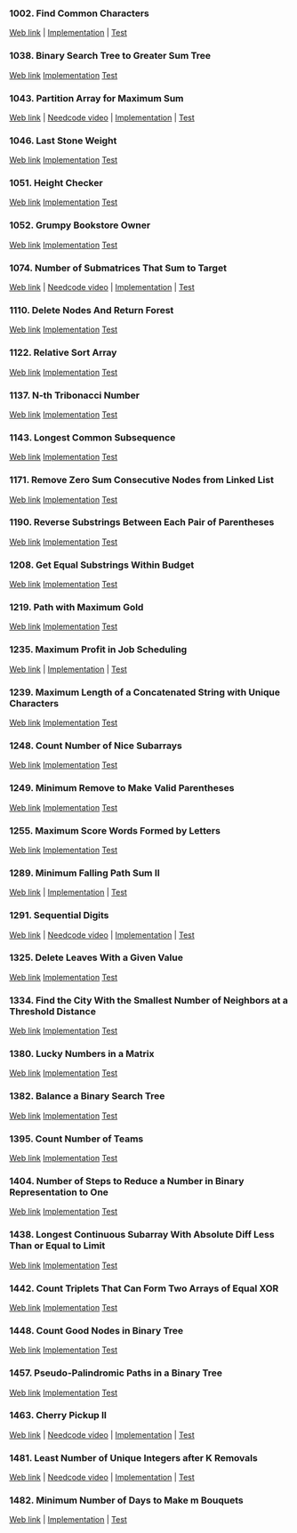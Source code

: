 ### 1002. Find Common Characters

<a href="https://leetcode.com/problems/find-common-characters">Web link</a> |
[Implementation](src/main/java/leetcode/Solution01002.java) |
[Test](src/test/java/leetcode/Solution01002Test.java)

### 1038. Binary Search Tree to Greater Sum Tree

<a href="https://leetcode.com/problems/binary-search-tree-to-greater-sum-tree">Web link</a>
[Implementation](src/main/java/leetcode/Solution01038.java)
[Test](src/test/java/leetcode/Solution01038Test.java)

### 1043. Partition Array for Maximum Sum

<a href="https://leetcode.com/problems/partition-array-for-maximum-sum">Web link</a> |
<a href="https://www.youtube.com/watch?v=kWhy4ZUBdOY">Needcode video</a> |
[Implementation](src/main/java/leetcode/Solution01043.java) |
[Test](src/test/java/leetcode/Solution01043Test.java)

### 1046. Last Stone Weight

<a href="https://leetcode.com/problems/last-stone-weight">Web link</a>
[Implementation](src/main/java/leetcode/Solution01046.java)
[Test](src/test/java/leetcode/Solution01046Test.java)

### 1051. Height Checker

<a href="https://leetcode.com/problems/height-checker">Web link</a>
[Implementation](src/main/java/leetcode/Solution01051.java)
[Test](src/test/java/leetcode/Solution01051Test.java)

### 1052. Grumpy Bookstore Owner

<a href="https://leetcode.com/problems/grumpy-bookstore-owner">Web link</a>
[Implementation](src/main/java/leetcode/Solution01052.java)
[Test](src/test/java/leetcode/Solution01052Test.java)

### 1074. Number of Submatrices That Sum to Target

<a href="https://leetcode.com/problems/number-of-submatrices-that-sum-to-target">Web link</a> |
<a href="https://www.youtube.com/watch?v=43DRBP2DUHg">Needcode video</a> |
[Implementation](src/main/java/leetcode/Solution01074.java) |
[Test](src/test/java/leetcode/Solution01074Test.java)

### 1110. Delete Nodes And Return Forest

<a href="https://leetcode.com/problems/delete-nodes-and-return-forest">Web link</a>
[Implementation](src/main/java/leetcode/Solution01110.java)
[Test](src/test/java/leetcode/Solution01110Test.java)

### 1122. Relative Sort Array

<a href="https://leetcode.com/problems/relative-sort-array">Web link</a>
[Implementation](src/main/java/leetcode/Solution01122.java)
[Test](src/test/java/leetcode/Solution01122Test.java)

### 1137. N-th Tribonacci Number

<a href="https://leetcode.com/problems/n-th-tribonacci-number">Web link</a>
[Implementation](src/main/java/leetcode/Solution01137.java)
[Test](src/test/java/leetcode/Solution01137Test.java)

### 1143. Longest Common Subsequence

<a href="https://leetcode.com/problems/longest-common-subsequence">Web link</a>
[Implementation](src/main/java/leetcode/Solution01143.java)
[Test](src/test/java/leetcode/Solution01143Test.java)

### 1171. Remove Zero Sum Consecutive Nodes from Linked List

<a href="https://leetcode.com/problems/remove-zero-sum-consecutive-nodes-from-linked-list">Web link</a>
[Implementation](src/main/java/leetcode/Solution01171.java)
[Test](src/test/java/leetcode/Solution01171Test.java)

### 1190. Reverse Substrings Between Each Pair of Parentheses

<a href="https://leetcode.com/problems/reverse-substrings-between-each-pair-of-parentheses">Web link</a>
[Implementation](src/main/java/leetcode/Solution01190.java)
[Test](src/test/java/leetcode/Solution01190Test.java)

### 1208. Get Equal Substrings Within Budget

<a href="https://leetcode.com/problems/get-equal-substrings-within-budget">Web link</a>
[Implementation](src/main/java/leetcode/Solution01208.java)
[Test](src/test/java/leetcode/Solution01208Test.java)

### 1219. Path with Maximum Gold

<a href="https://leetcode.com/problems/path-with-maximum-gold">Web link</a>
[Implementation](src/main/java/leetcode/Solution01219.java)
[Test](src/test/java/leetcode/Solution01219Test.java)

### 1235. Maximum Profit in Job Scheduling

<a href="https://leetcode.com/problems/maximum-profit-in-job-scheduling">Web link</a> |
[Implementation](src/main/java/leetcode/Solution01235.java) |
[Test](src/test/java/leetcode/Solution01235Test.java)

### 1239. Maximum Length of a Concatenated String with Unique Characters

<a href="https://leetcode.com/problems/maximum-length-of-a-concatenated-string-with-unique-characters">Web link</a>
[Implementation](src/main/java/leetcode/Solution01239.java)
[Test](src/test/java/leetcode/Solution01239Test.java)

### 1248. Count Number of Nice Subarrays

<a href="https://leetcode.com/problems/count-number-of-nice-subarrays">Web link</a>
[Implementation](src/main/java/leetcode/Solution01248.java)
[Test](src/test/java/leetcode/Solution01248Test.java)

### 1249. Minimum Remove to Make Valid Parentheses

<a href="https://leetcode.com/problems/minimum-remove-to-make-valid-parentheses">Web link</a>
[Implementation](src/main/java/leetcode/Solution01249.java)
[Test](src/test/java/leetcode/Solution01249Test.java)

### 1255. Maximum Score Words Formed by Letters

<a href="https://leetcode.com/problems/maximum-score-words-formed-by-letters">Web link</a>
[Implementation](src/main/java/leetcode/Solution01255.java)
[Test](src/test/java/leetcode/Solution01255Test.java)

### 1289. Minimum Falling Path Sum II

<a href="https://leetcode.com/problems/minimum-falling-path-sum-ii">Web link</a> |
[Implementation](src/main/java/leetcode/Solution01289.java) |
[Test](src/test/java/leetcode/Solution01289Test.java)

### 1291. Sequential Digits

<a href="https://leetcode.com/problems/sequential-digits">Web link</a> |
<a href="https://www.youtube.com/watch?v=Q-ca65wRJyI">Needcode video</a> |
[Implementation](src/main/java/leetcode/Solution01291.java) |
[Test](src/test/java/leetcode/Solution01291Test.java)

### 1325. Delete Leaves With a Given Value

<a href="https://leetcode.com/problems/delete-leaves-with-a-given-value">Web link</a>
[Implementation](src/main/java/leetcode/Solution01325.java)
[Test](src/test/java/leetcode/Solution01325Test.java)

### 1334. Find the City With the Smallest Number of Neighbors at a Threshold Distance

<a href="https://leetcode.com/problems/find-the-city-with-the-smallest-number-of-neighbors-at-a-threshold-distance">Web
link</a>
[Implementation](src/main/java/leetcode/Solution01334.java)
[Test](src/test/java/leetcode/Solution01334Test.java)

### 1380. Lucky Numbers in a Matrix

<a href="https://leetcode.com/problems/lucky-numbers-in-a-matrix">Web link</a>
[Implementation](src/main/java/leetcode/Solution01380.java)
[Test](src/test/java/leetcode/Solution01380Test.java)

### 1382. Balance a Binary Search Tree

<a href="https://leetcode.com/problems/balance-a-binary-search-tree">Web link</a>
[Implementation](src/main/java/leetcode/Solution01382.java)
[Test](src/test/java/leetcode/Solution01382Test.java)

### 1395. Count Number of Teams

<a href="https://leetcode.com/problems/count-number-of-teams">Web link</a>
[Implementation](src/main/java/leetcode/Solution01395.java)
[Test](src/test/java/leetcode/Solution01395Test.java)

### 1404. Number of Steps to Reduce a Number in Binary Representation to One

<a href="https://leetcode.com/problems/number-of-steps-to-reduce-a-number-in-binary-representation-to-one">Web link</a>
[Implementation](src/main/java/leetcode/Solution01404.java)
[Test](src/test/java/leetcode/Solution01404Test.java)

### 1438. Longest Continuous Subarray With Absolute Diff Less Than or Equal to Limit

<a href="https://leetcode.com/problems/longest-continuous-subarray-with-absolute-diff-less-than-or-equal-to-limit">Web
link</a>
[Implementation](src/main/java/leetcode/Solution01438.java)
[Test](src/test/java/leetcode/Solution01438Test.java)

### 1442. Count Triplets That Can Form Two Arrays of Equal XOR

<a href="https://leetcode.com/problems/count-triplets-that-can-form-two-arrays-of-equal-xor">Web link</a>
[Implementation](src/main/java/leetcode/Solution01442.java)
[Test](src/test/java/leetcode/Solution01442Test.java)

### 1448. Count Good Nodes in Binary Tree

<a href="https://leetcode.com/problems/count-good-nodes-in-binary-tree">Web link</a>
[Implementation](src/main/java/leetcode/Solution01448.java)
[Test](src/test/java/leetcode/Solution01448Test.java)

### 1457. Pseudo-Palindromic Paths in a Binary Tree

<a href="https://leetcode.com/problems/pseudo-palindromic-paths-in-a-binary-tree">Web link</a>
[Implementation](src/main/java/leetcode/Solution01457.java)
[Test](src/test/java/leetcode/Solution01457Test.java)

### 1463. Cherry Pickup II

<a href="https://leetcode.com/problems/cherry-pickup-ii">Web link</a> |
<a href="https://www.youtube.com/watch?v=c1stwk2TbNk">Needcode video</a> |
[Implementation](src/main/java/leetcode/Solution01463.java) |
[Test](src/test/java/leetcode/Solution01463Test.java)

### 1481. Least Number of Unique Integers after K Removals

<a href="https://leetcode.com/problems/least-number-of-unique-integers-after-k-removals">Web link</a> |
<a href="https://www.youtube.com/watch?v=Nsp_ta7SlEk">Needcode video</a> |
[Implementation](src/main/java/leetcode/Solution01481.java) |
[Test](src/test/java/leetcode/Solution01481Test.java)

### 1482. Minimum Number of Days to Make m Bouquets

<a href="https://leetcode.com/problems/minimum-number-of-days-to-make-m-bouquets">Web link</a> |
[Implementation](src/main/java/leetcode/Solution01482.java) |
[Test](src/test/java/leetcode/Solution01482Test.java)